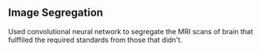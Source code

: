 ## Image Segregation
Used convolutional neural network to segregate the MRI scans of brain that fulffiled the required standards from those that didn't.

